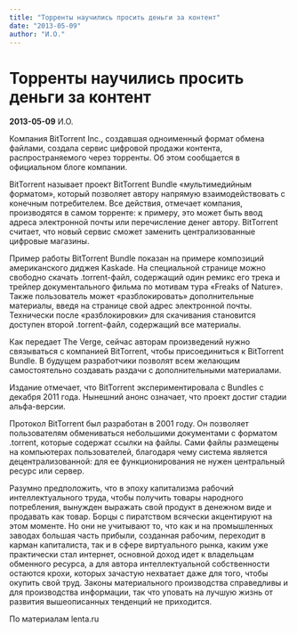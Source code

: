 ```yaml
---
title: "Торренты научились просить деньги за контент"
date: "2013-05-09"
author: "И.О."
---
```


# Торренты научились просить деньги за контент

**2013-05-09** И.О.

Компания BitTorrent Inc., создавшая одноименный формат обмена файлами, создала сервис цифровой продажи контента, распространяемого через торренты. Об этом сообщается в официальном блоге компании.



BitTorrent называет проект BitTorrent Bundle «мультимедийным форматом», который позволяет автору напрямую взаимодействовать с конечным потребителем. Все действия, отмечает компания, производятся в самом торренте: к примеру, это может быть ввод адреса электронной почты или перечисление денег автору. BitTorrent считает, что новый сервис сможет заменить централизованные цифровые магазины.



Пример работы BitTorrent Bundle показан на примере композиций американского диджея Kaskade. На специальной странице можно свободно скачать .torrent-файл, содержащий один ремикс его трека и трейлер документального фильма по мотивам тура «Freaks of Nature». Также пользователь может «разблокировать» дополнительные материалы, введя на странице свой адрес электронной почты. Технически после «разблокировки» для скачивания становится доступен второй .torrent-файл, содержащий все материалы.



Как передает The Verge, сейчас авторам произведений нужно связываться с компанией BitTorrent, чтобы присоединиться к BitTorrent Bundle. В будущем разработчики позволят всем желающим самостоятельно создавать раздачи с дополнительными материалами.



Издание отмечает, что BitTorrent экспериментировала с Bundles с декабря 2011 года. Нынешний анонс означает, что проект достиг стадии альфа-версии.



Протокол BitTorrent был разработан в 2001 году. Он позволяет пользователям обмениваться небольшими документами с форматом .torrent, которые содержат ссылки на файлы. Сами файлы размещены на компьютерах пользователей, благодаря чему система является децентрализованной: для ее функционирования не нужен центральный ресурс или сервер.

Разумно предположить, что в эпоху капитализма рабочий интеллектуального труда, чтобы получить товары народного потребления, вынужден выражать свой продукт в денежном виде и продавать как товар. Борцы с пиратством всячески акцентируют на этом моменте. Но они не учитывают то, что как и на промышленных заводах большая часть прибыли, созданная рабочим, переходит в карман капиталиста, так и в сфере виртуального рынка, каким уже практически стал интернет, основной доход идет к владельцам обменного ресурса, а для автора интеллектуальной собственности остаются крохи, которых зачастую нехватает даже для того, чтобы окупить свой труд. Законы материального производства справедливы и для производства информации, так что уповать на лучшую жизнь от развития вышеописанных тенденций не приходится.

По материалам lenta.ru